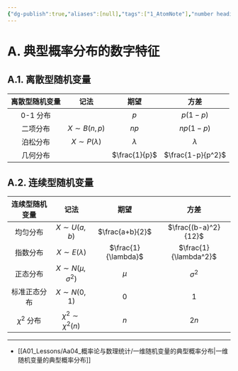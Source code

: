 ```yaml
---
{"dg-publish":true,"aliases":[null],"tags":["1_AtomNote"],"number headings":"auto, first-level 1, max 6, A.1.","Created-Date":"2023-11-27 16:58:05","Modified-Date":"2024-04-18 11:53:26","permalink":"/A01_Lessons/Aa04_概率论与数理统计/一维典型概率分布的数字特征/","dgPassFrontmatter":true}
---
```




# A. 典型概率分布的数字特征

## A.1. 离散型随机变量

| 离散型随机变量 |        记法         |     期望      |       方差        |
|:--------------:|:-------------------:|:-------------:|:-----------------:|
|    0-1 分布     |                     |      $p$      | $p(1-p)$                  |
|    二项分布    |  $X \sim B(n, p)$   |     $np$      |     $np(1-p)$     |
|    泊松分布    | $X \sim P(\lambda)$ |   $\lambda$   |     $\lambda$     |
|    几何分布    |                     | $\frac{1}{p}$ | $\frac{1-p}{p^2}$ |


## A.2. 连续型随机变量
| 连续型随机变量 |                 记法                 |        期望         |         方差          |
|:--------------:|:------------------------------------:|:-------------------:|:---------------------:|
|    均匀分布    |           $X \sim U(a, b)$           |   $\frac{a+b}{2}$   | $\frac{(b-a)^2}{12}$                      |
|    指数分布    |         $X \sim E(\lambda)$          | $\frac{1}{\lambda}$ | $\frac{1}{\lambda^2}$ |
|    正态分布    | $X \sim N\left(\mu, \sigma^2\right)$ |        $\mu$        |      $\sigma^2$       |
|  标准正态分布  |           $X \sim N(0,1)$            |         $0$         |          $1$          |
| $\chi^2$ 分布               | $\chi^2 \sim \chi^2(n)$                                     | $n$                    | $2n$                      |



---
- [[A01_Lessons/Aa04_概率论与数理统计/一维随机变量的典型概率分布\|一维随机变量的典型概率分布]]